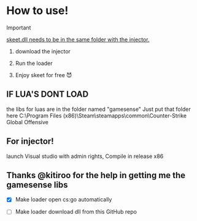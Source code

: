 # How to use!

> [!IMPORTANT]
> <ins>skeet.dll needs to be in the same folder with the injector.</ins>

1. download the injector 

2. Run the loader 

3. Enjoy skeet for free 😈


## IF LUA'S DONT LOAD 
the libs for luas are in the folder named "gamesense" Just put that folder here   C:\Program Files (x86)\Steam\steamapps\common\Counter-Strike Global Offensive

## For injector!

launch Visual studio with admin rights, Compile in release x86

## Thanks @kitiroo for the help in getting me the gamesense libs 

- [X] Make loader open cs:go automatically
- [ ] Make loader download dll from this GitHub repo

